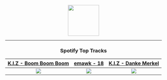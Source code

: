<p align="center">
  <a href="https://www.tobiasmichael.de">
    <img src="https://tobiasmichael.de/assets/logo.gif" width="100" height="100"/>
  </a>
</p>

---

<h3 align="center">Spotify Top Tracks</h3>

[K.I.Z - Boom Boom Boom](https://open.spotify.com/track/6Txevj8EVZJPKzmHwyY1Uh)|[emawk - 18](https://open.spotify.com/track/3aTZwNMCZrIXoLzHNCAjhB)|[K.I.Z - Danke Merkel](https://open.spotify.com/track/5PWgWtda5SjSzvauX6RWa1)
:---:|:----:|:----:
<img src="https://i.scdn.co/image/ab67616d00001e02c2c842af17e86a3aea4ed34c"/>|<img src="https://i.scdn.co/image/ab67616d00001e02a08259240276ec157a7028c7"/>|<img src="https://i.scdn.co/image/ab67616d00001e02490d7ca4dedfb0688848404a"/>